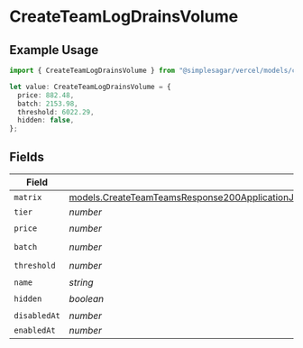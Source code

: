 # CreateTeamLogDrainsVolume

## Example Usage

```typescript
import { CreateTeamLogDrainsVolume } from "@simplesagar/vercel/models/createteamop.js";

let value: CreateTeamLogDrainsVolume = {
  price: 882.48,
  batch: 2153.98,
  threshold: 6022.29,
  hidden: false,
};
```

## Fields

| Field                                                                                                                                                                                                              | Type                                                                                                                                                                                                               | Required                                                                                                                                                                                                           | Description                                                                                                                                                                                                        |
| ------------------------------------------------------------------------------------------------------------------------------------------------------------------------------------------------------------------ | ------------------------------------------------------------------------------------------------------------------------------------------------------------------------------------------------------------------ | ------------------------------------------------------------------------------------------------------------------------------------------------------------------------------------------------------------------ | ------------------------------------------------------------------------------------------------------------------------------------------------------------------------------------------------------------------ |
| `matrix`                                                                                                                                                                                                           | [models.CreateTeamTeamsResponse200ApplicationJSONResponseBodyBillingInvoiceItemsLogDrainsVolumeMatrix](../models/createteamteamsresponse200applicationjsonresponsebodybillinginvoiceitemslogdrainsvolumematrix.md) | :heavy_minus_sign:                                                                                                                                                                                                 | N/A                                                                                                                                                                                                                |
| `tier`                                                                                                                                                                                                             | *number*                                                                                                                                                                                                           | :heavy_minus_sign:                                                                                                                                                                                                 | N/A                                                                                                                                                                                                                |
| `price`                                                                                                                                                                                                            | *number*                                                                                                                                                                                                           | :heavy_check_mark:                                                                                                                                                                                                 | N/A                                                                                                                                                                                                                |
| `batch`                                                                                                                                                                                                            | *number*                                                                                                                                                                                                           | :heavy_check_mark:                                                                                                                                                                                                 | N/A                                                                                                                                                                                                                |
| `threshold`                                                                                                                                                                                                        | *number*                                                                                                                                                                                                           | :heavy_check_mark:                                                                                                                                                                                                 | N/A                                                                                                                                                                                                                |
| `name`                                                                                                                                                                                                             | *string*                                                                                                                                                                                                           | :heavy_minus_sign:                                                                                                                                                                                                 | N/A                                                                                                                                                                                                                |
| `hidden`                                                                                                                                                                                                           | *boolean*                                                                                                                                                                                                          | :heavy_check_mark:                                                                                                                                                                                                 | N/A                                                                                                                                                                                                                |
| `disabledAt`                                                                                                                                                                                                       | *number*                                                                                                                                                                                                           | :heavy_minus_sign:                                                                                                                                                                                                 | N/A                                                                                                                                                                                                                |
| `enabledAt`                                                                                                                                                                                                        | *number*                                                                                                                                                                                                           | :heavy_minus_sign:                                                                                                                                                                                                 | N/A                                                                                                                                                                                                                |